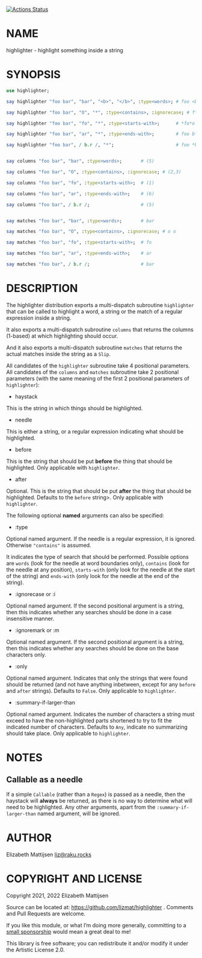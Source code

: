 [![Actions Status](https://github.com/lizmat/highlighter/workflows/test/badge.svg)](https://github.com/lizmat/highlighter/actions)

NAME
====

highlighter - highlight something inside a string

SYNOPSIS
========

```raku
use highlighter;

say highlighter "foo bar", "bar", "<b>", "</b>", :type<words>; # foo <b>bar</b>

say highlighter "foo bar", "O", "*", :type<contains>, :ignorecase; # f*o**o* bar

say highlighter "foo bar", "fo", "*", :type<starts-with>;      # *fo*o bar

say highlighter "foo bar", "ar", "*", :type<ends-with>;        # foo b*ar*

say highlighter "foo bar", / b.r /, "*";                       # foo *bar*


say columns "foo bar", "bar", :type<words>;       # (5)

say columns "foo bar", "O", :type<contains>, :ignorecase; # (2,3)

say columns "foo bar", "fo", :type<starts-with>;  # (1)

say columns "foo bar", "ar", :type<ends-with>;    # (6)

say columns "foo bar", / b.r /;                   # (5)


say matches "foo bar", "bar", :type<words>;       # bar

say matches "foo bar", "O", :type<contains>, :ignorecase; # o o

say matches "foo bar", "fo", :type<starts-with>;  # fo

say matches "foo bar", "ar", :type<ends-with>;    # ar

say matches "foo bar", / b.r /;                   # bar
```

DESCRIPTION
===========

The highlighter distribution exports a multi-dispatch subroutine `highlighter` that can be called to highlight a word, a string or the match of a regular expression inside a string.

It also exports a multi-dispatch subroutine `columns` that returns the columns (1-based) at which highlighting should occur.

And it also exports a multi-dispatch subroutine `matches` that returns the actual matches inside the string as a `Slip`.

All candidates of the `highlighter` subroutine take 4 positional parameters. All candidates of the `columns` and `matches` subroutine take 2 positional parameters (with the same meaning of the first 2 positional parameters of `highlighter`):

  * haystack

This is the string in which things should be highlighted.

  * needle

This is either a string, or a regular expression indicating what should be highlighted.

  * before

This is the string that should be put **before** the thing that should be highlighted. Only applicable with `highlighter`.

  * after

Optional. This is the string that should be put **after** the thing that should be highlighted. Defaults to the `before` string>. Only applicable with `highlighter`.

The following optional **named** arguments can also be specified:

  * :type

Optional named argument. If the needle is a regular expression, it is ignored. Otherwise `"contains"` is assumed.

It indicates the type of search that should be performed. Possible options are `words` (look for the needle at word boundaries only), `contains` (look for the needle at any position), `starts-with` (only look for the needle at the start of the string) and `ends-with` (only look for the needle at the end of the string).

  * :ignorecase or :i

Optional named argument. If the second positional argument is a string, then this indicates whether any searches should be done in a case insensitive manner.

  * :ignoremark or :m

Optional named argument. If the second positional argument is a string, then this indicates whether any searches should be done on the base characters only.

  * :only

Optional named argument. Indicates that only the strings that were found should be returned (and not have anything inbetween, except for any `before` and `after` strings). Defaults to `False`. Only applicable to `highlighter`.

  * :summary-if-larger-than

Optional named argument. Indicates the number of characters a string must exceed to have the non-highlighted parts shortened to try to fit the indicated number of characters. Defaults to `Any`, indicate no summarizing should take place. Only applicable to `highlighter`.

NOTES
=====

Callable as a needle
--------------------

If a simple `Callable` (rather than a `Regex`) is passed as a needle, then the haystack will **always** be returned, as there is no way to determine what will need to be highlighted. Any other arguments, apart from the `:summary-if-larger-than` named argument, will be ignored.

AUTHOR
======

Elizabeth Mattijsen <liz@raku.rocks>

COPYRIGHT AND LICENSE
=====================

Copyright 2021, 2022 Elizabeth Mattijsen

Source can be located at: https://github.com/lizmat/highlighter . Comments and Pull Requests are welcome.

If you like this module, or what I’m doing more generally, committing to a [small sponsorship](https://github.com/sponsors/lizmat/) would mean a great deal to me!

This library is free software; you can redistribute it and/or modify it under the Artistic License 2.0.

